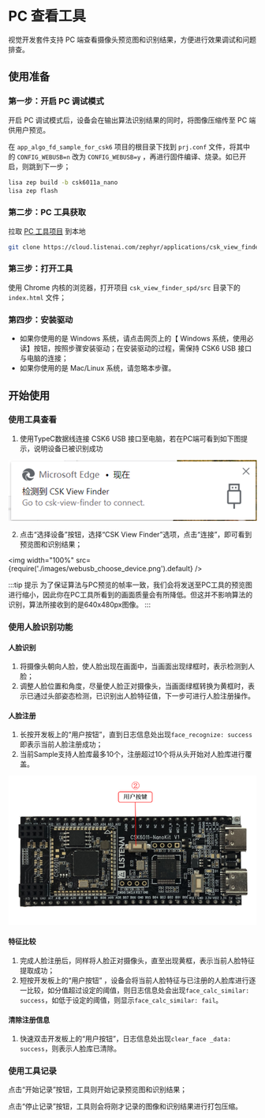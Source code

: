 # PC 查看工具

视觉开发套件支持 PC 端查看摄像头预览图和识别结果，方便进行效果调试和问题排查。

## 使用准备

### 第一步：开启 PC 调试模式

开启 PC 调试模式后，设备会在输出算法识别结果的同时，将图像压缩传至 PC 端供用户预览。

在 `app_algo_fd_sample_for_csk6` 项目的根目录下找到 `prj.conf` 文件，将其中的 `CONFIG_WEBUSB=n` 改为 `CONFIG_WEBUSB=y` ，再进行固件编译、烧录。如已开启，则跳到下一步；

```bash
lisa zep build -b csk6011a_nano
lisa zep flash
```

### 第二步：PC 工具获取

拉取 [PC 工具项目](https://cloud.listenai.com/zephyr/applications/csk_view_finder_spd) 到本地

```bash
git clone https://cloud.listenai.com/zephyr/applications/csk_view_finder_spd.git
```

### 第三步：打开工具

使用 Chrome 内核的浏览器，打开项目 `csk_view_finder_spd/src` 目录下的 `index.html` 文件；

### 第四步：安装驱动

- 如果你使用的是 Windows 系统，请点击网页上的【 Windows 系统，使用必读】按钮，按照步骤安装驱动；在安装驱动的过程，需保持 CSK6 USB 接口与电脑的连接；
- 如果你使用的是 Mac/Linux 系统，请忽略本步骤。

## 开始使用

### 使用工具查看

1. 使用TypeC数据线连接 CSK6 USB 接口至电脑，若在PC端可看到如下图提示，说明设备已被识别成功

![](./images/webusb_detected.png)

2. 点击“选择设备”按钮，选择“CSK View Finder”选项，点击“连接”，即可看到预览图和识别结果；

<img
  width="100%"
  src={require('./images/webusb_choose_device.png').default}
  /> 

:::tip 提示
为了保证算法与PC预览的帧率一致，我们会将发送至PC工具的预览图进行缩小，因此你在PC工具所看到的画面质量会有所降低。但这并不影响算法的识别，算法所接收到的是640x480px图像。
::: 

### 使用人脸识别功能

#### 人脸识别

1. 将摄像头朝向人脸，使人脸出现在画面中，当画面出现绿框时，表示检测到人脸；
2. 调整人脸位置和角度，尽量使人脸正对摄像头，当画面绿框转换为黄框时，表示已通过头部姿态检测，已识别出人脸特征值，下一步可进行人脸注册操作。

#### 人脸注册

1. 长按开发板上的“用户按钮”，直到日志信息处出现`face_recognize: success`即表示当前人脸注册成功；
2. 当前Sample支持人脸库最多10个，注册超过10个将从头开始对人脸库进行覆盖。

![](./images/button.png)

#### 特征比较

1. 完成人脸注册后，同样将人脸正对摄像头，直至出现黄框，表示当前人脸特征提取成功；
2. 短按开发板上的“用户按钮” ，设备会将当前人脸特征与已注册的人脸库进行逐一比较，如分值超过设定的阈值，则日志信息处会出现`face_calc_similar: success`，如低于设定的阈值，则显示`face_calc_similar: fail`。

#### 清除注册信息

1. 快速双击开发板上的“用户按钮”，日志信息处出现`clear_face _data: success`，则表示人脸库已清除。



### 使用工具记录

点击“开始记录”按钮，工具则开始记录预览图和识别结果；

点击“停止记录”按钮，工具则会将刚才记录的图像和识别结果进行打包压缩。
